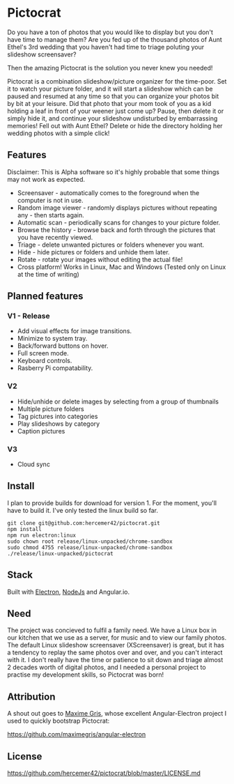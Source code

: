 # Pictocrat

Do you have a ton of photos that you would like to display but you don't have time to manage them? Are you fed up of the thousand photos of Aunt Ethel's 3rd wedding that you haven't had time to triage poluting your slideshow screensaver?

Then the amazing Pictocrat is the solution you never knew you needed!

Pictocrat is a combination slideshow/picture organizer for the time-poor.
Set it to watch your picture folder, and it will start a slideshow which can be paused and resumed at any time so that you can organize your photos bit by bit at your leisure.
Did that photo that your mom took of you as a kid holding a leaf in front of your weener just come up?  Pause, then delete it or simply hide it, and continue your slideshow undisturbed by embarrassing memories!
Fell out with Aunt Ethel? Delete or hide the directory holding her wedding photos with a simple click!

## Features

Disclaimer: This is Alpha software so it's highly probable that some things may not work as expected.

* Screensaver - automatically comes to the foreground when the computer is not in use.
* Random image viewer - randomly displays pictures without repeating any - then starts again.
* Automatic scan - periodically scans for changes to your picture folder.
* Browse the history - browse back and forth through the pictures that you have recently viewed.
* Triage - delete unwanted pictures or folders whenever you want.
* Hide - hide pictures or folders and unhide them later. 
* Rotate - rotate your images without editing the actual file!
* Cross platform!  Works in Linux, Mac and Windows (Tested only on Linux at the time of writing)

## Planned features

### V1 - Release

* Add visual effects for image transitions.
* Minimize to system tray.
* Back/forward buttons on hover.
* Full screen mode.
* Keyboard controls.
* Rasberry Pi compatability.

### V2

* Hide/unhide or delete images by selecting from a group of thumbnails
* Multiple picture folders
* Tag pictures into categories
* Play slideshows by category
* Caption pictures

### V3

* Cloud sync

## Install
I plan to provide builds for download for version 1.  For the moment, you'll have to build it.
I've only tested the linux build so far.
```
git clone git@github.com:hercemer42/pictocrat.git
npm install
npm run electron:linux
sudo chown root release/linux-unpacked/chrome-sandbox
sudo chmod 4755 release/linux-unpacked/chrome-sandbox
./release/linux-unpacked/pictocrat
```

## Stack
Built with [Electron](https://www.electronjs.org/), [NodeJs](https://nodejs.org/en/) and Angular.io.

## Need
The project was concieved to fulfil a family need. We have a Linux box in our kitchen that we use as a server, for music and to view our family photos.  The default Linux slideshow screensaver (XScreensaver) is great, but it has a tendency to replay the same photos over and over, and you can't interact with it.  I don't really have the time or patience to sit down and triage almost 2 decades worth of digital photos, and I needed a personal project to practise my development skills, so Pictocrat was born!

## Attribution
A shout out goes to [Maxime Gris](https://www.maximegris.fr), whose excellent Angular-Electron project I used to quickly bootstrap Pictocrat:

https://github.com/maximegris/angular-electron

## License 
https://github.com/hercemer42/pictocrat/blob/master/LICENSE.md